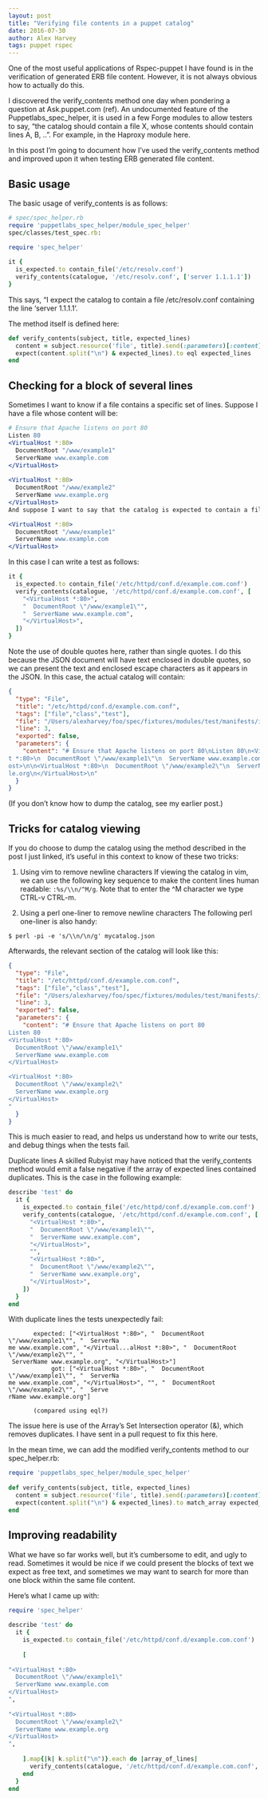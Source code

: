 ```yaml
---
layout: post
title: "Verifying file contents in a puppet catalog"
date: 2016-07-30
author: Alex Harvey
tags: puppet rspec
---
```


One of the most useful applications of Rspec-puppet I have found is in the verification of generated ERB file content. However, it is not always obvious how to actually do this.

I discovered the verify_contents method one day when pondering a question at Ask.puppet.com (ref). An undocumented feature of the Puppetlabs_spec_helper, it is used in a few Forge modules to allow testers to say, “the catalog should contain a file X, whose contents should contain lines A, B, ..”. For example, in the Haproxy module here.

In this post I’m going to document how I’ve used the verify_contents method and improved upon it when testing ERB generated file content.

## Basic usage
The basic usage of verify_contents is as follows:

~~~ ruby
# spec/spec_helper.rb
require 'puppetlabs_spec_helper/module_spec_helper'
spec/classes/test_spec.rb:

require 'spec_helper'
 
it {
  is_expected.to contain_file('/etc/resolv.conf')
  verify_contents(catalogue, '/etc/resolv.conf', ['server 1.1.1.1'])
}
~~~
This says, “I expect the catalog to contain a file /etc/resolv.conf containing the line ‘server 1.1.1.1’.

The method itself is defined here:

~~~ ruby
def verify_contents(subject, title, expected_lines)
  content = subject.resource('file', title).send(:parameters)[:content]
  expect(content.split("\n") & expected_lines).to eql expected_lines
end
~~~
## Checking for a block of several lines
Sometimes I want to know if a file contains a specific set of lines. Suppose I have a file whose content will be:

~~~ apache
# Ensure that Apache listens on port 80
Listen 80
<VirtualHost *:80>
  DocumentRoot "/www/example1"
  ServerName www.example.com
</VirtualHost>
 
<VirtualHost *:80>
  DocumentRoot "/www/example2"
  ServerName www.example.org
</VirtualHost>
And suppose I want to say that the catalog is expected to contain a file with the following lines:

<VirtualHost *:80>
  DocumentRoot "/www/example1"
  ServerName www.example.com
</VirtualHost>
~~~
In this case I can write a test as follows:

~~~ ruby
it {
  is_expected.to contain_file('/etc/httpd/conf.d/example.com.conf')
  verify_contents(catalogue, '/etc/httpd/conf.d/example.com.conf', [
    "<VirtualHost *:80>",
    "  DocumentRoot \"/www/example1\"",
    "  ServerName www.example.com",
    "</VirtualHost>",
  ])
}
~~~
Note the use of double quotes here, rather than single quotes. I do this because the JSON document will have text enclosed in double quotes, so we can present the text and enclosed escape characters as it appears in the JSON. In this case, the actual catalog will contain:

~~~ json
{
  "type": "File",
  "title": "/etc/httpd/conf.d/example.com.conf",
  "tags": ["file","class","test"],
  "file": "/Users/alexharvey/foo/spec/fixtures/modules/test/manifests/init.pp",
  "line": 3,
  "exported": false,
  "parameters": {
    "content": "# Ensure that Apache listens on port 80\nListen 80\n<VirtualHos
t *:80>\n  DocumentRoot \"/www/example1\"\n  ServerName www.example.com\n</VirtualH
ost>\n\n<VirtualHost *:80>\n  DocumentRoot \"/www/example2\"\n  ServerNamewww.examp
le.org\n</VirtualHost>\n"
  }
}
~~~
(If you don’t know how to dump the catalog, see my earlier post.)

## Tricks for catalog viewing
If you do choose to dump the catalog using the method described in the post I just linked, it’s useful in this context to know of these two tricks:

1. Using vim to remove newline characters
If viewing the catalog in vim, we can use the following key sequence to make the content lines human readable:
`:%s/\\n/^M/g`. Note that to enter the ^M character we type CTRL-v CTRL-m.

2. Using a perl one-liner to remove newline characters
The following perl one-liner is also handy:

~~~ text
$ perl -pi -e 's/\\n/\n/g' mycatalog.json
~~~
Afterwards, the relevant section of the catalog will look like this:

~~~ json
{
  "type": "File",
  "title": "/etc/httpd/conf.d/example.com.conf",
  "tags": ["file","class","test"],
  "file": "/Users/alexharvey/foo/spec/fixtures/modules/test/manifests/init.pp",
  "line": 3,
  "exported": false,
  "parameters": {
    "content": "# Ensure that Apache listens on port 80
Listen 80
<VirtualHost *:80>
  DocumentRoot \"/www/example1\"
  ServerName www.example.com
</VirtualHost>

<VirtualHost *:80>
  DocumentRoot \"/www/example2\"
  ServerName www.example.org
</VirtualHost>
"
  }
}
~~~
This is much easier to read, and helps us understand how to write our tests, and debug things when the tests fail.

Duplicate lines
A skilled Rubyist may have noticed that the verify_contents method would emit a false negative if the array of expected lines contained duplicates. This is the case in the following example:

~~~ ruby
describe 'test' do
  it {
    is_expected.to contain_file('/etc/httpd/conf.d/example.com.conf')
    verify_contents(catalogue, '/etc/httpd/conf.d/example.com.conf', [
      "<VirtualHost *:80>",
      "  DocumentRoot \"/www/example1\"",
      "  ServerName www.example.com",
      "</VirtualHost>",
      "",
      "<VirtualHost *:80>",
      "  DocumentRoot \"/www/example2\"",
      "  ServerName www.example.org",
      "</VirtualHost>",
    ])
  }
end
~~~
With duplicate lines the tests unexpectedly fail:

~~~ text
       expected: ["<VirtualHost *:80>", "  DocumentRoot \"/www/example1\"", "  ServerNa
me www.example.com", "</Virtual...alHost *:80>", "  DocumentRoot \"/www/example2\"", " 
 ServerName www.example.org", "</VirtualHost>"]
            got: ["<VirtualHost *:80>", "  DocumentRoot \"/www/example1\"", "  ServerNa
me www.example.com", "</VirtualHost>", "", "  DocumentRoot \"/www/example2\"", "  Serve
rName www.example.org"]
      
       (compared using eql?)
~~~
The issue here is use of the Array’s Set Intersection operator (&), which removes duplicates. I have sent in a pull request to fix this here.

In the mean time, we can add the modified verify_contents method to our spec_helper.rb:

~~~ ruby
require 'puppetlabs_spec_helper/module_spec_helper'
 
def verify_contents(subject, title, expected_lines)
  content = subject.resource('file', title).send(:parameters)[:content]
  expect(content.split("\n") & expected_lines).to match_array expected_lines.uniq
end
~~~
## Improving readability
What we have so far works well, but it’s cumbersome to edit, and ugly to read. Sometimes it would be nice if we could present the blocks of text we expect as free text, and sometimes we may want to search for more than one block within the same file content.

Here’s what I came up with:

~~~ ruby
require 'spec_helper'
 
describe 'test' do
  it {
    is_expected.to contain_file('/etc/httpd/conf.d/example.com.conf')
 
    [
 
"<VirtualHost *:80>
  DocumentRoot \"/www/example1\"
  ServerName www.example.com
</VirtualHost>
",
 
"<VirtualHost *:80>
  DocumentRoot \"/www/example2\"
  ServerName www.example.org
</VirtualHost>
",
 
    ].map{|k| k.split("\n")}.each do |array_of_lines|
      verify_contents(catalogue, '/etc/httpd/conf.d/example.com.conf', array_of_lines)
    end
  }
end
~~~
